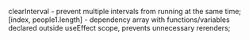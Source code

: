 clearInterval - prevent multiple intervals from running at the same time;
[index, people1.length] - dependency array with functions/variables declared outside useEffect scope, prevents unnecessary rerenders;
